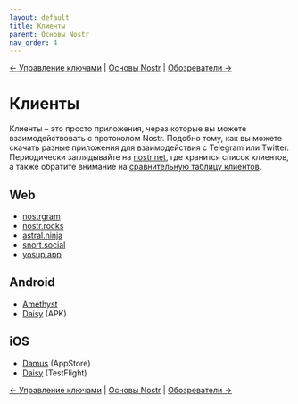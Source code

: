 ```yaml
---
layout: default
title: Клиенты
parent: Основы Nostr
nav_order: 4
---
```


[← Управление ключами](https://bitcoin21ideas.github.io/nostr-files/docs/basics/keys_management.html) | [Основы Nostr](https://bitcoin21ideas.github.io/nostr-files/docs/basics/basics.html) | [Обозреватели →](https://bitcoin21ideas.github.io/nostr-files/docs/basics/explorers.html)

# Клиенты
Клиенты – это просто приложения, через которые вы можете взаимодействовать с протоколом Nostr. Подобно тому, как вы можете скачать разные приложения для взаимодействия с Telegram или Twitter. Периодически заглядывайте на [nostr.net](https://nostr.net#clients), где хранится список клиентов, а также обратите внимание на [сравнительную таблицу клиентов](https://github.com/vishalxl/Nostr-Clients-Features-List#nostr-client-feature-list).

## Web
* [nostrgram](https://nostrgram.co/)
* [nostr.rocks](https://nostr.rocks/)
* [astral.ninja](https://astral.ninja/)
* [snort.social](https://snort.social/)
* [yosup.app](https://yosup.app/)

## Android
* [Amethyst](https://play.google.com/store/apps/details?id=com.vitorpamplona.amethyst&hl=en)
* [Daisy](https://neb.lol/nostr) (APK)

## iOS
* [Damus](https://damus.io/) (AppStore)
* [Daisy](https://neb.lol/nostr) (TestFlight)

[← Управление ключами](https://bitcoin21ideas.github.io/nostr-files/docs/basics/keys_management.html) | [Основы Nostr](https://bitcoin21ideas.github.io/nostr-files/docs/basics/basics.html) | [Обозреватели →](https://bitcoin21ideas.github.io/nostr-files/docs/basics/explorers.html)
